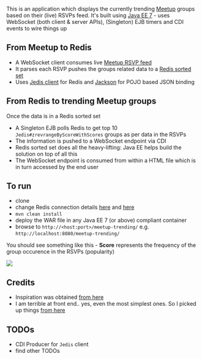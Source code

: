 This is an application which displays the currently trending [Meetup](https://www.meetup.com/) groups based on their (live) RSVPs feed. It's built using [Java EE 7](http://www.oracle.com/technetwork/java/javaee/tech/index.html) -  uses WebSocket (both client & server APIs), (Singleton) EJB timers and CDI events to wire things up

## From Meetup to Redis

- A WebSocket client consumes live [Meetup RSVP feed](https://www.meetup.com/meetup_api/docs/stream/2/rsvps/#websockets) 
- It parses each RSVP pushes the groups related data to a [Redis sorted set](https://redis.io/commands#sorted_set)
- Uses [Jedis client](https://github.com/xetorthio/jedis/) for Redis and [Jackson](https://github.com/FasterXML/jackson) for POJO based JSON binding

## From Redis to trending Meetup groups

Once the data is in a Redis sorted set

- A Singleton EJB polls Redis to get top 10 `Jedis#zrevrangeByScoreWithScores` groups as per data in the RSVPs
- The information is pushed to a WebSocket endpoint via CDI
- Redis sorted set does all the heavy-lifting: Java EE helps build the solution on top of all this
- The WebSocket endpoint is consumed from within a HTML file which is in turn accessed by the end user

## To run

- clone
- change Redis connection details [here](https://github.com/abhirockzz/redis-websocket-javaee/blob/master/src/main/java/com/wordpress/simplydistributed/meetup/leaderboard/PingForLeaders.java#L42) and [here](https://github.com/abhirockzz/redis-websocket-javaee/blob/master/src/main/java/com/wordpress/simplydistributed/meetup/weboscket/client/MeetupRSVPsWebSocketClient.java#L25)
- `mvn clean install`
- deploy the WAR file in any Java EE 7 (or above) compliant container
- browse to `http://<host:port>/meetup-trending/` e.g. `http://localhost:8080/meetup-trending/`

You should see something like this - **Score** represents the frequency of the group occurence in the RSVPs (popularity)

![](https://abhirockzz.files.wordpress.com/2017/03/meetup-trending-groups1.jpg)

## Credits

- Inspiration was obtained [from here](https://luvit.io/blog/redis-client.html)
- I am terrible at front end.. yes, even the most simplest ones. So I picked up things [from here](https://github.com/YuriyGuts/redis-websocket-leaderboard)

## TODOs

- CDI Producer for `Jedis` client
- find other TODOs

